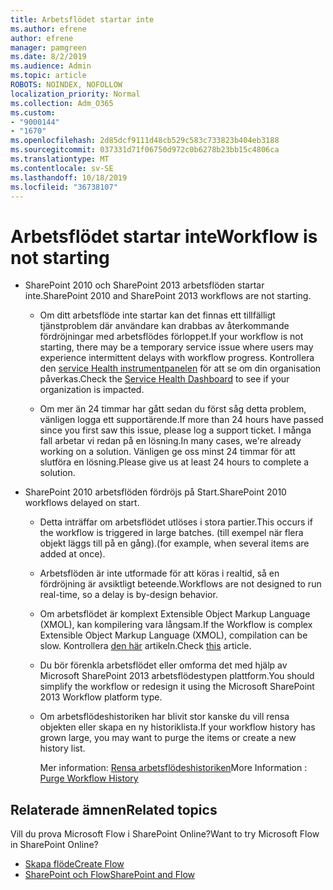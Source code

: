 ```yaml
---
title: Arbetsflödet startar inte
ms.author: efrene
author: efrene
manager: pamgreen
ms.date: 8/2/2019
ms.audience: Admin
ms.topic: article
ROBOTS: NOINDEX, NOFOLLOW
localization_priority: Normal
ms.collection: Adm_O365
ms.custom:
- "9000144"
- "1670"
ms.openlocfilehash: 2d85dcf9111d48cb529c583c733823b404eb3188
ms.sourcegitcommit: 037331d71f06750d972c0b6278b23bb15c4806ca
ms.translationtype: MT
ms.contentlocale: sv-SE
ms.lasthandoff: 10/18/2019
ms.locfileid: "36738107"
---
```

# <a name="workflow-is-not-starting"></a><span data-ttu-id="cdd84-102">Arbetsflödet startar inte</span><span class="sxs-lookup"><span data-stu-id="cdd84-102">Workflow is not starting</span></span>

- <span data-ttu-id="cdd84-103">SharePoint 2010 och SharePoint 2013 arbetsflöden startar inte.</span><span class="sxs-lookup"><span data-stu-id="cdd84-103">SharePoint 2010 and SharePoint 2013 workflows are not starting.</span></span>

    - <span data-ttu-id="cdd84-104">Om ditt arbetsflöde inte startar kan det finnas ett tillfälligt tjänstproblem där användare kan drabbas av återkommande fördröjningar med arbetsflödes förloppet.</span><span class="sxs-lookup"><span data-stu-id="cdd84-104">If your workflow is not starting, there may be a temporary service issue where users may experience intermittent delays with workflow progress.</span></span> <span data-ttu-id="cdd84-105">Kontrollera den [service Health instrumentpanelen](https:/admin.microsoft.com/AdminPortal/Home#/servicehealth) för att se om din organisation påverkas.</span><span class="sxs-lookup"><span data-stu-id="cdd84-105">Check the [Service Health Dashboard](https:/admin.microsoft.com/AdminPortal/Home#/servicehealth) to see if your organization is impacted.</span></span>

    - <span data-ttu-id="cdd84-106">Om mer än 24 timmar har gått sedan du först såg detta problem, vänligen logga ett supportärende.</span><span class="sxs-lookup"><span data-stu-id="cdd84-106">If more than 24 hours have passed since you first saw this issue, please log a support ticket.</span></span> <span data-ttu-id="cdd84-107">I många fall arbetar vi redan på en lösning.</span><span class="sxs-lookup"><span data-stu-id="cdd84-107">In many cases, we're already working on a solution.</span></span> <span data-ttu-id="cdd84-108">Vänligen ge oss minst 24 timmar för att slutföra en lösning.</span><span class="sxs-lookup"><span data-stu-id="cdd84-108">Please give us at least 24 hours to complete a solution.</span></span>

- <span data-ttu-id="cdd84-109">SharePoint 2010 arbetsflöden fördröjs på Start.</span><span class="sxs-lookup"><span data-stu-id="cdd84-109">SharePoint 2010 workflows delayed on start.</span></span>

    - <span data-ttu-id="cdd84-110">Detta inträffar om arbetsflödet utlöses i stora partier.</span><span class="sxs-lookup"><span data-stu-id="cdd84-110">This occurs if the workflow is triggered in large batches.</span></span> <span data-ttu-id="cdd84-111">(till exempel när flera objekt läggs till på en gång).</span><span class="sxs-lookup"><span data-stu-id="cdd84-111">(for example, when several items are added at once).</span></span>

    - <span data-ttu-id="cdd84-112">Arbetsflöden är inte utformade för att köras i realtid, så en fördröjning är avsiktligt beteende.</span><span class="sxs-lookup"><span data-stu-id="cdd84-112">Workflows are not designed to run real-time, so a delay is by-design behavior.</span></span>

   -  <span data-ttu-id="cdd84-113">Om arbetsflödet är komplext Extensible Object Markup Language (XMOL), kan kompilering vara långsam.</span><span class="sxs-lookup"><span data-stu-id="cdd84-113">If the Workflow is complex Extensible Object Markup Language (XMOL), compilation can be slow.</span></span> <span data-ttu-id="cdd84-114">Kontrollera [den här](https://support.microsoft.com//kb/3043697) artikeln.</span><span class="sxs-lookup"><span data-stu-id="cdd84-114">Check [this](https://support.microsoft.com//kb/3043697) article.</span></span>

    - <span data-ttu-id="cdd84-115">Du bör förenkla arbetsflödet eller omforma det med hjälp av Microsoft SharePoint 2013 arbetsflödestypen plattform.</span><span class="sxs-lookup"><span data-stu-id="cdd84-115">You should simplify the workflow or redesign it using the Microsoft SharePoint 2013 Workflow platform type.</span></span>

    - <span data-ttu-id="cdd84-116">Om arbetsflödeshistoriken har blivit stor kanske du vill rensa objekten eller skapa en ny historiklista.</span><span class="sxs-lookup"><span data-stu-id="cdd84-116">If your workflow history has grown large, you may want to purge the items or create a new history list.</span></span>

        <span data-ttu-id="cdd84-117">Mer information: [Rensa arbetsflödeshistoriken](https://blogs.technet.microsoft.com/marj/2015/08/07/sharepoint-2010-workflows-best-practice-purge-workflow-history-list-items/)</span><span class="sxs-lookup"><span data-stu-id="cdd84-117">More Information : [Purge Workflow History](https://blogs.technet.microsoft.com/marj/2015/08/07/sharepoint-2010-workflows-best-practice-purge-workflow-history-list-items/)</span></span>


## <a name="related-topics"></a><span data-ttu-id="cdd84-118">Relaterade ämnen</span><span class="sxs-lookup"><span data-stu-id="cdd84-118">Related topics</span></span>
<span data-ttu-id="cdd84-119">Vill du prova Microsoft Flow i SharePoint Online?</span><span class="sxs-lookup"><span data-stu-id="cdd84-119">Want to try Microsoft Flow in SharePoint Online?</span></span>
- [<span data-ttu-id="cdd84-120">Skapa flöde</span><span class="sxs-lookup"><span data-stu-id="cdd84-120">Create Flow</span></span>](https://support.office.com/article/Create-a-flow-for-a-list-or-library-in-SharePoint-Online-or-OneDrive-for-Business-a9c3e03b-0654-46af-a254-20252e580d01) 
- [<span data-ttu-id="cdd84-121">SharePoint och Flow</span><span class="sxs-lookup"><span data-stu-id="cdd84-121">SharePoint and Flow</span></span>](https://flow.microsoft.com/blog/sharepoint-and-flow/) 


